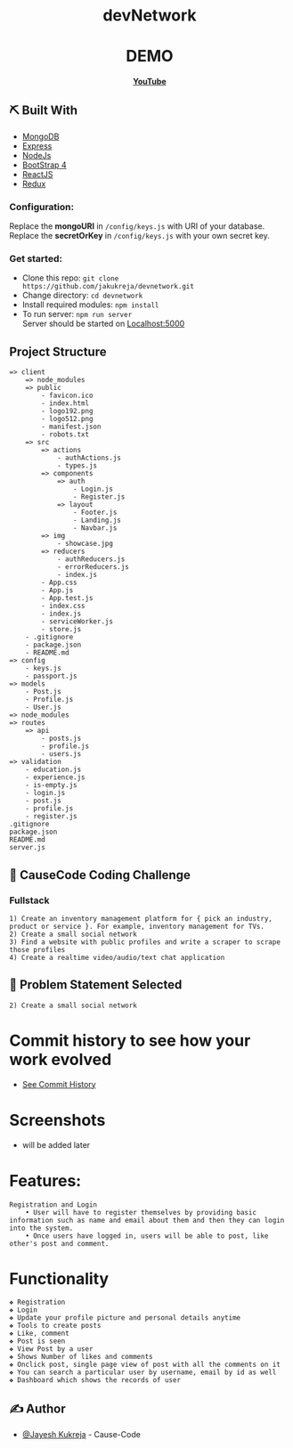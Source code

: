 <div align="center">

# devNetwork

</div>

<div align="center">

# DEMO

#### [YouTube](https://www.youtube.com/)

</div>

## ⛏️ Built With <a name = "tech_stack"></a>

- [MongoDB](https://www.mongodb.com/)
- [Express](https://expressjs.com/)
- [NodeJs](https://nodejs.org/en/)
- [BootStrap 4](https://getbootstrap.com/)
- [ReactJS](https://reactjs.org/)
- [Redux](https://redux.js.org/)

### Configuration:

Replace the **mongoURI** in `/config/keys.js` with URI of your database.
Replace the **secretOrKey** in `/config/keys.js` with your own secret key.

### Get started:

- Clone this repo: `git clone https://github.com/jakukreja/devnetwork.git`
- Change directory: `cd devnetwork`
- Install required modules: `npm install`
- To run server: `npm run server`\
  Server should be started on [Localhost:5000](http://localhost:5000/api/users/register)

## Project Structure <a name = "getting_started"></a>

    => client
        => node_modules
        => public
            - favicon.ico
            - index.html
            - logo192.png
            - logo512.png
            - manifest.json
            - robots.txt
        => src
            => actions
                - authActions.js
                - types.js
            => components
                => auth
                    - Login.js
                    - Register.js
                => layout
                    - Footer.js
                    - Landing.js
                    - Navbar.js
            => img
                - showcase.jpg
            => reducers
                - authReducers.js
                - errorReducers.js
                - index.js
            - App.css
            - App.js
            - App.test.js
            - index.css
            - index.js
            - serviceWorker.js
            - store.js
        - .gitignore
        - package.json
        - README.md
    => config
        - keys.js
        - passport.js
    => models
        - Post.js
        - Profile.js
        - User.js
    => node_modules
    => routes
        => api
            - posts.js
            - profile.js
            - users.js
    => validation
        - education.js
        - experience.js
        - is-empty.js
        - login.js
        - post.js
        - profile.js
        - register.js
    .gitignore
    package.json
    README.md
    server.js

## 🧐 CauseCode Coding Challenge <a name = "Create a small social network"></a>

### Fullstack

    1) Create an inventory management platform for { pick an industry, product or service }. For example, inventory management for TVs.
    2) Create a small social network
    3) Find a website with public profiles and write a scraper to scrape those profiles
    4) Create a realtime video/audio/text chat application

## 🧐 Problem Statement Selected <a name = "problem_statement"></a>

    2) Create a small social network

# Commit history to see how your work evolved

- [See Commit History](https://github.com/jaykukreja/devnetwork/commits/master/)

# Screenshots <a name = "Screenshots"></a>

- will be added later

# Features:

    Registration and Login
        • User will have to register themselves by providing basic information such as name and email about them and then they can login into the system.
        • Once users have logged in, users will be able to post, like other's post and comment.

# Functionality

    ❖ Registration
    ❖ Login
    ❖ Update your profile picture and personal details anytime
    ❖ Tools to create posts
    ❖ Like, comment
    ❖ Post is seen
    ❖ View Post by a user
    ❖ Shows Number of likes and comments
    ❖ Onclick post, single page view of post with all the comments on it
    ❖ You can search a particular user by username, email by id as well
    ❖ Dashboard which shows the records of user

## ✍️ Author <a name = "authors"></a>

- [@Jayesh Kukreja](https://github.com/jaykukreja) - Cause-Code
